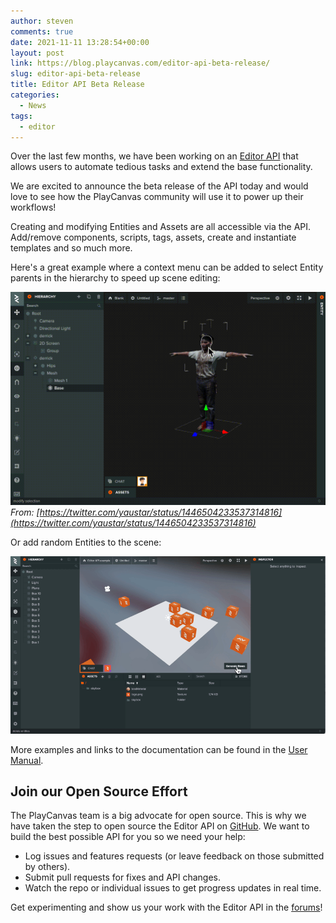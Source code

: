 ```yaml
---
author: steven
comments: true
date: 2021-11-11 13:28:54+00:00
layout: post
link: https://blog.playcanvas.com/editor-api-beta-release/
slug: editor-api-beta-release
title: Editor API Beta Release
categories:
  - News
tags:
  - editor
---
```


Over the last few months, we have been working on an [Editor API](https://developer.playcanvas.com/user-manual/designer/editor-api/) that allows users to automate tedious tasks and extend the base functionality.

We are excited to announce the beta release of the API today and would love to see how the PlayCanvas community will use it to power up their workflows!

Creating and modifying Entities and Assets are all accessible via the API. Add/remove components, scripts, tags, assets, create and instantiate templates and so much more.

Here's a great example where a context menu can be added to select Entity parents in the hierarchy to speed up scene editing:

[![Select Entity Parents](/assets/media/select-hierarchy-parents.gif)](/assets/media/select-hierarchy-parents.gif)
_From: [https://twitter.com/yaustar/status/1446504233537314816](https://twitter.com/yaustar/status/1446504233537314816)_

Or add random Entities to the scene:

[![Generate Random Boxes](/assets/media/generate-boxes-playcanvas-editior-api-1.gif)](/assets/media/generate-boxes-playcanvas-editior-api-1.gif)

More examples and links to the documentation can be found in the [User Manual](https://developer.playcanvas.com/user-manual/designer/editor-api/).

## Join our Open Source Effort

The PlayCanvas team is a big advocate for open source. This is why we have taken the step to open source the Editor API on [GitHub](https://github.com/playcanvas/editor-api). We want to build the best possible API for you so we need your help:

- Log issues and features requests (or leave feedback on those submitted by others).
- Submit pull requests for fixes and API changes.
- Watch the repo or individual issues to get progress updates in real time.

Get experimenting and show us your work with the Editor API in the [forums](https://forum.playcanvas.com/)!
